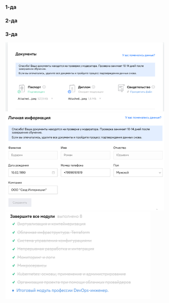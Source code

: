 ### 1-да
### 2-да
### 3-да
![dock](https://github.com/rbudarin/clopro-homeworks/blob/main/screen/16/dock.png)
![info](https://github.com/rbudarin/clopro-homeworks/blob/main/screen/16/info.png)
![modules](https://github.com/rbudarin/clopro-homeworks/blob/main/screen/16/modules.png)
